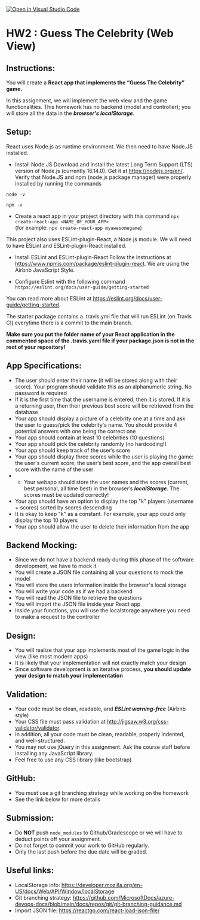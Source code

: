 [![Open in Visual Studio Code](https://classroom.github.com/assets/open-in-vscode-f059dc9a6f8d3a56e377f745f24479a46679e63a5d9fe6f495e02850cd0d8118.svg)](https://classroom.github.com/online_ide?assignment_repo_id=6988857&assignment_repo_type=AssignmentRepo)
# HW2 : Guess The Celebrity (Web View)

## Instructions:
 
You will create a **React app that implements the “Guess The Celebrity” game.**

In this assignment, we will implement the web view and the game functionalities.
This homework has no backend (model and controller); you will store all the data in the ***browser's localStorage***.



## Setup:

React uses Node.js as runtime environment. We then need to have Node.JS installed.
 
- Install Node.JS
Download and install the latest Long Term Support (LTS) version of Node.js (currently 16.14.0).
Get it at https://nodejs.org/en/. Verify that Node.JS and npm (node.js package manager) were properly installed by running the commands

`node -v`

`npm -v`

- Create a react app in your project directory with this command `npx create-react-app <NAME_OF_YOUR_APP>`  
(for example: `npx create-react-app myawesomegame`)

This project also uses ESLint-plugin-React, a Node.js module. We will need to have ESLint and ESLint-plugin-React installed.
 
- Install ESLint and ESLint-plugin-React
Follow the instructions at https://www.npmjs.com/package/eslint-plugin-react.
We are using the Airbnb JavaScript Style.

- Configure Eslint with the following command `https://eslint.org/docs/user-guide/getting-started`

You can read more about ESLint at https://eslint.org/docs/user-guide/getting-started.

The starter package contains a .travis.yml file that will run ESLint (on Travis CI) everytime there is a commit to the main branch.

**Make sure you put the folder name of your React application in the commented space of the .travis.yaml file if your package.json is not in the root of your repository!**


## App Specifications:
- The user should enter their name (it will be stored along with their score). Your program should validate this as an alphanumeric string. No password is required
- If it is the first time that the username is entered, then it is stored. If it is a returning user, then their previous best score will be retrieved from the database
- Your app should display a picture of a celebrity one at a time and ask the user to guess/pick the celebrity's name. You should provide 4 potential answers with one being the correct one 
- Your app should contain at least 10 celebrities (10 questions) 
- Your app should pick the celebrity randomly (no hardcoding!) 
- Your app should keep track of the user’s score  
- Your app should display three scores while the user is playing the game: the user's current score, the user’s best score, and the app overall best score with the name of the user 
- - Your webapp should store the user names  and the scores (current, best personal, all time best) in the browser’s ***localStorage***. The scores must be updated correctly!
- Your app should have an option to display the top "k" players (username + scores) sorted by scores descending
- It is okay to keep "k" as a constant. For example, your app could only display the top 10 players 
- Your app should allow the user to delete their information from the app

## Backend Mocking:
- Since we do not have a backend ready during this phase of the software development, we have to mock it
- You will create a JSON file containing all your questions to mock the model
- You will store the users information inside the browser's local storage
- You will write your code as if we had a backend
- You will read the JSON file to retrieve the questions
- You will import the JSON file inside your React app
- Inside your functions, you will use the localstorage anywhere you need to make a request to the controller 


## Design:
- You will realize that your app implements most of the game logic in the view (like most modern apps)
- It is likely that your implementation will not exactly match your design
- Since software development is an iterative process, **you should update your design to match your implementation** 
 

## Validation:
- Your code must be clean, readable, and ***ESLint warning-free*** (Airbnb style)
- Your CSS file must pass validation at http://jigsaw.w3.org/css-validator/validator. 
- In addition, all your code must be clean, readable, properly indented, and well-structured.
- You may not use jQuery in this assignment. Ask the course staff before installing any JavaScript library.
- Feel free to use any CSS library (like bootstrap)

## GitHub:
- You must use a git branching strategy while working on the homework
- See the link below for more details 

## Submission:
- Do **NOT** push `node_modules` to Github/Gradescope or we will have to deduct points off your assignment.
- Do not forget to commit your work to GitHub regularly.
- Only the last push before the due date will be graded.

## Useful links:
- LocalStorage info: https://developer.mozilla.org/en-US/docs/Web/API/Window/localStorage
- Git branching strategy: https://github.com/MicrosoftDocs/azure-devops-docs/blob/main/docs/repos/git/git-branching-guidance.md
- Import JSON file: https://reactgo.com/react-load-json-file/

